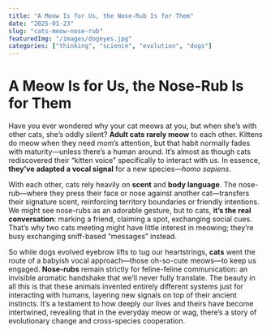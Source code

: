 ```yaml
---
title: "A Meow Is for Us, the Nose-Rub Is for Them"
date: "2025-01-23"
slug: "cats-meow-nose-rub"
featuredImg: "/images/dogeyes.jpg"
categories: ["thinking", "science", "evolution", "dogs"]
---
```


# A Meow Is for Us, the Nose-Rub Is for Them

Have you ever wondered why your cat meows at you, but when she’s with other cats, she’s oddly silent? **Adult cats rarely meow** to each other. Kittens do meow when they need mom’s attention, but that habit normally fades with maturity—unless there’s a human around. It’s almost as though cats rediscovered their “kitten voice” specifically to interact with us. In essence, **they’ve adapted a vocal signal** for a new species—*homo sapiens*.

With each other, cats rely heavily on **scent** and **body language**. The nose-rub—where they press their face or nose against another cat—transfers their signature scent, reinforcing territory boundaries or friendly intentions. We might see nose-rubs as an adorable gesture, but to cats, **it’s the real conversation**: marking a friend, claiming a spot, exchanging social cues. That’s why two cats meeting might have little interest in meowing; they’re busy exchanging sniff-based “messages” instead.

So while dogs evolved eyebrow lifts to tug our heartstrings, **cats** went the route of a babyish vocal approach—those oh-so-cute meows—to keep us engaged. **Nose-rubs** remain strictly for feline-feline communication: an invisible aromatic handshake that we’ll never fully translate. The beauty in all this is that these animals invented entirely different systems just for interacting with humans, layering new signals on top of their ancient instincts. It’s a testament to how deeply our lives and theirs have become intertwined, revealing that in the everyday meow or wag, there’s a story of evolutionary change and cross-species cooperation.